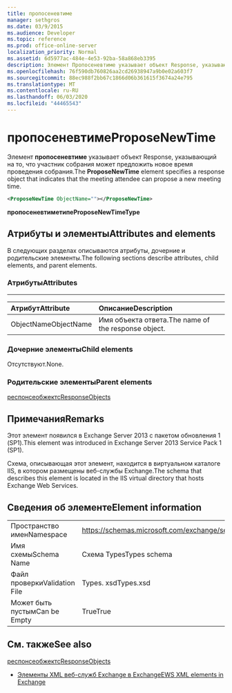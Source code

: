 ```yaml
---
title: пропосеневтиме
manager: sethgros
ms.date: 03/9/2015
ms.audience: Developer
ms.topic: reference
ms.prod: office-online-server
localization_priority: Normal
ms.assetid: 6d5977ac-484e-4e53-92ba-58a868eb3395
description: Элемент Пропосеневтиме указывает объект Response, указывающий на то, что участник собрания может предложить новое время проведения собрания.
ms.openlocfilehash: 76f590db760826aa2cd26938947a9b0e02a603f7
ms.sourcegitcommit: 88ec988f2bb67c1866d06b361615f3674a24e795
ms.translationtype: MT
ms.contentlocale: ru-RU
ms.lasthandoff: 06/03/2020
ms.locfileid: "44465543"
---
```

# <a name="proposenewtime"></a><span data-ttu-id="e0cf5-103">пропосеневтиме</span><span class="sxs-lookup"><span data-stu-id="e0cf5-103">ProposeNewTime</span></span>

<span data-ttu-id="e0cf5-104">Элемент **пропосеневтиме** указывает объект Response, указывающий на то, что участник собрания может предложить новое время проведения собрания.</span><span class="sxs-lookup"><span data-stu-id="e0cf5-104">The **ProposeNewTime** element specifies a response object that indicates that the meeting attendee can propose a new meeting time.</span></span> 
  
```XML
<ProposeNewTime ObjectName=""></ProposeNewTime>
```

 <span data-ttu-id="e0cf5-105">**пропосеневтиметипе**</span><span class="sxs-lookup"><span data-stu-id="e0cf5-105">**ProposeNewTimeType**</span></span>
## <a name="attributes-and-elements"></a><span data-ttu-id="e0cf5-106">Атрибуты и элементы</span><span class="sxs-lookup"><span data-stu-id="e0cf5-106">Attributes and elements</span></span>

<span data-ttu-id="e0cf5-107">В следующих разделах описываются атрибуты, дочерние и родительские элементы.</span><span class="sxs-lookup"><span data-stu-id="e0cf5-107">The following sections describe attributes, child elements, and parent elements.</span></span>
  
### <a name="attributes"></a><span data-ttu-id="e0cf5-108">Атрибуты</span><span class="sxs-lookup"><span data-stu-id="e0cf5-108">Attributes</span></span>

****

|<span data-ttu-id="e0cf5-109">**Атрибут**</span><span class="sxs-lookup"><span data-stu-id="e0cf5-109">**Attribute**</span></span>|<span data-ttu-id="e0cf5-110">**Описание**</span><span class="sxs-lookup"><span data-stu-id="e0cf5-110">**Description**</span></span>|
|:-----|:-----|
|<span data-ttu-id="e0cf5-111">ObjectName</span><span class="sxs-lookup"><span data-stu-id="e0cf5-111">ObjectName</span></span>  <br/> |<span data-ttu-id="e0cf5-112">Имя объекта ответа.</span><span class="sxs-lookup"><span data-stu-id="e0cf5-112">The name of the response object.</span></span>  <br/> |
   
### <a name="child-elements"></a><span data-ttu-id="e0cf5-113">Дочерние элементы</span><span class="sxs-lookup"><span data-stu-id="e0cf5-113">Child elements</span></span>

<span data-ttu-id="e0cf5-114">Отсутствуют.</span><span class="sxs-lookup"><span data-stu-id="e0cf5-114">None.</span></span>
  
### <a name="parent-elements"></a><span data-ttu-id="e0cf5-115">Родительские элементы</span><span class="sxs-lookup"><span data-stu-id="e0cf5-115">Parent elements</span></span>

[<span data-ttu-id="e0cf5-116">респонсеобжектс</span><span class="sxs-lookup"><span data-stu-id="e0cf5-116">ResponseObjects</span></span>](responseobjects.md)
  
## <a name="remarks"></a><span data-ttu-id="e0cf5-117">Примечания</span><span class="sxs-lookup"><span data-stu-id="e0cf5-117">Remarks</span></span>

<span data-ttu-id="e0cf5-118">Этот элемент появился в Exchange Server 2013 с пакетом обновления 1 (SP1).</span><span class="sxs-lookup"><span data-stu-id="e0cf5-118">This element was introduced in Exchange Server 2013 Service Pack 1 (SP1).</span></span>
  
<span data-ttu-id="e0cf5-119">Схема, описывающая этот элемент, находится в виртуальном каталоге IIS, в котором размещены веб-службы Exchange.</span><span class="sxs-lookup"><span data-stu-id="e0cf5-119">The schema that describes this element is located in the IIS virtual directory that hosts Exchange Web Services.</span></span>
  
## <a name="element-information"></a><span data-ttu-id="e0cf5-120">Сведения об элементе</span><span class="sxs-lookup"><span data-stu-id="e0cf5-120">Element information</span></span>

|||
|:-----|:-----|
|<span data-ttu-id="e0cf5-121">Пространство имен</span><span class="sxs-lookup"><span data-stu-id="e0cf5-121">Namespace</span></span>  <br/> |https://schemas.microsoft.com/exchange/services/2006/types  <br/> |
|<span data-ttu-id="e0cf5-122">Имя схемы</span><span class="sxs-lookup"><span data-stu-id="e0cf5-122">Schema Name</span></span>  <br/> |<span data-ttu-id="e0cf5-123">Схема Types</span><span class="sxs-lookup"><span data-stu-id="e0cf5-123">Types schema</span></span>  <br/> |
|<span data-ttu-id="e0cf5-124">Файл проверки</span><span class="sxs-lookup"><span data-stu-id="e0cf5-124">Validation File</span></span>  <br/> |<span data-ttu-id="e0cf5-125">Types. xsd</span><span class="sxs-lookup"><span data-stu-id="e0cf5-125">Types.xsd</span></span>  <br/> |
|<span data-ttu-id="e0cf5-126">Может быть пустым</span><span class="sxs-lookup"><span data-stu-id="e0cf5-126">Can be Empty</span></span>  <br/> |<span data-ttu-id="e0cf5-127">True</span><span class="sxs-lookup"><span data-stu-id="e0cf5-127">True</span></span>  <br/> |
   
## <a name="see-also"></a><span data-ttu-id="e0cf5-128">См. также</span><span class="sxs-lookup"><span data-stu-id="e0cf5-128">See also</span></span>



[<span data-ttu-id="e0cf5-129">респонсеобжектс</span><span class="sxs-lookup"><span data-stu-id="e0cf5-129">ResponseObjects</span></span>](responseobjects.md)


- [<span data-ttu-id="e0cf5-130">Элементы XML веб-служб Exchange в Exchange</span><span class="sxs-lookup"><span data-stu-id="e0cf5-130">EWS XML elements in Exchange</span></span>](ews-xml-elements-in-exchange.md)

